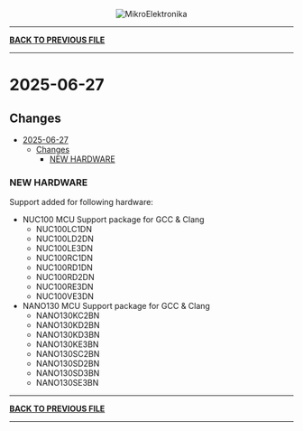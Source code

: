 <p align="center">
  <img src="http://www.mikroe.com/img/designs/beta/logo_small.png?raw=true" alt="MikroElektronika"/>
</p>

---

**[BACK TO PREVIOUS FILE](../changelog.md)**

---

# 2025-06-27

## Changes

- [2025-06-27](#2025-06-27)
  - [Changes](#changes)
    - [NEW HARDWARE](#new-hardware)

### NEW HARDWARE

Support added for following hardware:

+ NUC100 MCU Support package for GCC & Clang
  + NUC100LC1DN
  + NUC100LD2DN
  + NUC100LE3DN
  + NUC100RC1DN
  + NUC100RD1DN
  + NUC100RD2DN
  + NUC100RE3DN
  + NUC100VE3DN
+ NANO130 MCU Support package for GCC & Clang
  + NANO130KC2BN
  + NANO130KD2BN
  + NANO130KD3BN
  + NANO130KE3BN
  + NANO130SC2BN
  + NANO130SD2BN
  + NANO130SD3BN
  + NANO130SE3BN

---

**[BACK TO PREVIOUS FILE](../changelog.md)**

---
